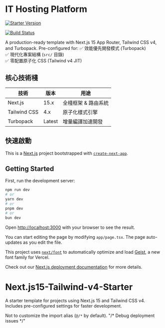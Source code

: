 # IT Hosting Platform
[![Starter Version](https://img.shields.io/github/v/release/philip2Death/IT-Hosting?label=version&cacheSeconds=60)](https://github.com/philip2Death/IT-Hosting/releases)

[![Build Status](https://img.shields.io/badge/build-passing-green)](https://github.com/philip2Death/IT-Hosting/actions)

A production-ready template with Next.js 15 App Router, Tailwind CSS v4, and Turbopack. Pre-configured for:
✅ 效能優先開發模式 (Turbopack)  
✅ 現代化專案結構 (`src/` 目錄)  
✅ 零配置原子化 CSS (Tailwind v4 JIT)

## 核心技術棧
| 技術          | 版本   | 用途                     |
|---------------|--------|--------------------------|
| Next.js       | 15.x   | 全棧框架 & 路由系統       |
| Tailwind CSS  | 4.x    | 原子化樣式引擎           |
| Turbopack     | Latest | 增量編譯加速開發         |

## 快速啟動
This is a [Next.js](https://nextjs.org) project bootstrapped with [`create-next-app`](https://nextjs.org/docs/app/api-reference/cli/create-next-app).

## Getting Started

First, run the development server:

```bash
npm run dev
# or
yarn dev
# or
pnpm dev
# or
bun dev
```

Open [http://localhost:3000](http://localhost:3000) with your browser to see the result.

You can start editing the page by modifying `app/page.tsx`. The page auto-updates as you edit the file.

This project uses [`next/font`](https://nextjs.org/docs/app/building-your-application/optimizing/fonts) to automatically optimize and load [Geist](https://vercel.com/font), a new font family for Vercel.



Check out our [Next.js deployment documentation](https://nextjs.org/docs/app/building-your-application/deploying) for more details.
# Next.js15-Tailwind-v4-Starter
A starter template for projects using Next.js 15 and Tailwind CSS v4. Includes pre-configured settings for faster development.

Not to customize the import alias (`@/*` by default).
"/* Debug deployment issues */" 
